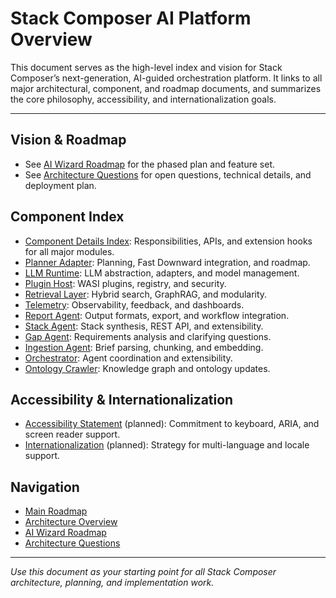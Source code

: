 # Stack Composer AI Platform Overview

This document serves as the high-level index and vision for Stack Composer’s next-generation, AI-guided orchestration platform. It links to all major architectural, component, and roadmap documents, and summarizes the core philosophy, accessibility, and internationalization goals.

---

## Vision & Roadmap

- See [AI Wizard Roadmap](ai-wizard-roadmap.md) for the phased plan and feature set.
- See [Architecture Questions](architecture-questions.md) for open questions, technical details, and deployment plan.

## Component Index

- [Component Details Index](component-details/README.md): Responsibilities, APIs, and extension hooks for all major modules.
- [Planner Adapter](component-details/planner-adapter.md): Planning, Fast Downward integration, and roadmap.
- [LLM Runtime](component-details/llm-runtime.md): LLM abstraction, adapters, and model management.
- [Plugin Host](component-details/plugin-host.md): WASI plugins, registry, and security.
- [Retrieval Layer](component-details/retrieval-layer.md): Hybrid search, GraphRAG, and modularity.
- [Telemetry](component-details/telemetry.md): Observability, feedback, and dashboards.
- [Report Agent](component-details/report-agent.md): Output formats, export, and workflow integration.
- [Stack Agent](component-details/stack-agent.md): Stack synthesis, REST API, and extensibility.
- [Gap Agent](component-details/gap-agent.md): Requirements analysis and clarifying questions.
- [Ingestion Agent](component-details/ingestion-agent.md): Brief parsing, chunking, and embedding.
- [Orchestrator](component-details/orchestrator.md): Agent coordination and extensibility.
- [Ontology Crawler](component-details/ontology-crawler.md): Knowledge graph and ontology updates.

## Accessibility & Internationalization

- [Accessibility Statement](accessibility.md) (planned): Commitment to keyboard, ARIA, and screen reader support.
- [Internationalization](internationalization.md) (planned): Strategy for multi-language and locale support.

## Navigation

- [Main Roadmap](../roadmap.md)
- [Architecture Overview](architecture-overview.md)
- [AI Wizard Roadmap](ai-wizard-roadmap.md)
- [Architecture Questions](architecture-questions.md)

---

_Use this document as your starting point for all Stack Composer architecture, planning, and implementation work._

